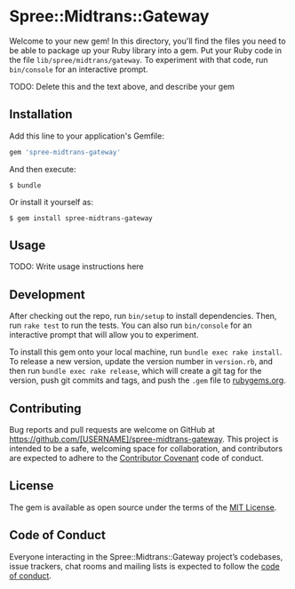 # Spree::Midtrans::Gateway

Welcome to your new gem! In this directory, you'll find the files you need to be able to package up your Ruby library into a gem. Put your Ruby code in the file `lib/spree/midtrans/gateway`. To experiment with that code, run `bin/console` for an interactive prompt.

TODO: Delete this and the text above, and describe your gem

## Installation

Add this line to your application's Gemfile:

```ruby
gem 'spree-midtrans-gateway'
```

And then execute:

    $ bundle

Or install it yourself as:

    $ gem install spree-midtrans-gateway

## Usage

TODO: Write usage instructions here

## Development

After checking out the repo, run `bin/setup` to install dependencies. Then, run `rake test` to run the tests. You can also run `bin/console` for an interactive prompt that will allow you to experiment.

To install this gem onto your local machine, run `bundle exec rake install`. To release a new version, update the version number in `version.rb`, and then run `bundle exec rake release`, which will create a git tag for the version, push git commits and tags, and push the `.gem` file to [rubygems.org](https://rubygems.org).

## Contributing

Bug reports and pull requests are welcome on GitHub at https://github.com/[USERNAME]/spree-midtrans-gateway. This project is intended to be a safe, welcoming space for collaboration, and contributors are expected to adhere to the [Contributor Covenant](http://contributor-covenant.org) code of conduct.

## License

The gem is available as open source under the terms of the [MIT License](https://opensource.org/licenses/MIT).

## Code of Conduct

Everyone interacting in the Spree::Midtrans::Gateway project’s codebases, issue trackers, chat rooms and mailing lists is expected to follow the [code of conduct](https://github.com/[USERNAME]/spree-midtrans-gateway/blob/master/CODE_OF_CONDUCT.md).
